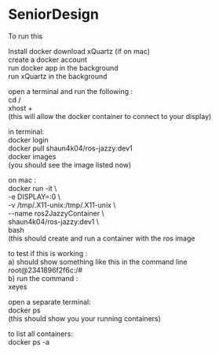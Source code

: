 # SeniorDesign
To run this

Install docker 
download xQuartz (if on mac)  
create a docker account  
run docker app in the background  
run xQuartz in the background  

open a terminal and run the following :  
  cd /  
  xhost +   
  (this will allow the docker container to connect to your display)  

in terminal:  
  docker login  
  docker pull shaun4k04/ros-jazzy:dev1   
  docker images   
  (you should see the image listed now)  

on mac :  
  docker run -it \  
      -e DISPLAY=:0 \  
      -v /tmp/.X11-unix:/tmp/.X11-unix \  
      --name ros2JazzyContainer \  
      shaun4k04/ros-jazzy:dev1 \  
      bash  
  (this should create and run a container with the ros image  

to test if this is working :  
  a) should show something like this in the command line   
        root@2341896f2f6c:/#   
  b) run the command :    
        xeyes   

open a separate terminal:  
  docker ps    
  (this should show you your running containers)  

to list all containers:  
  docker ps -a  

